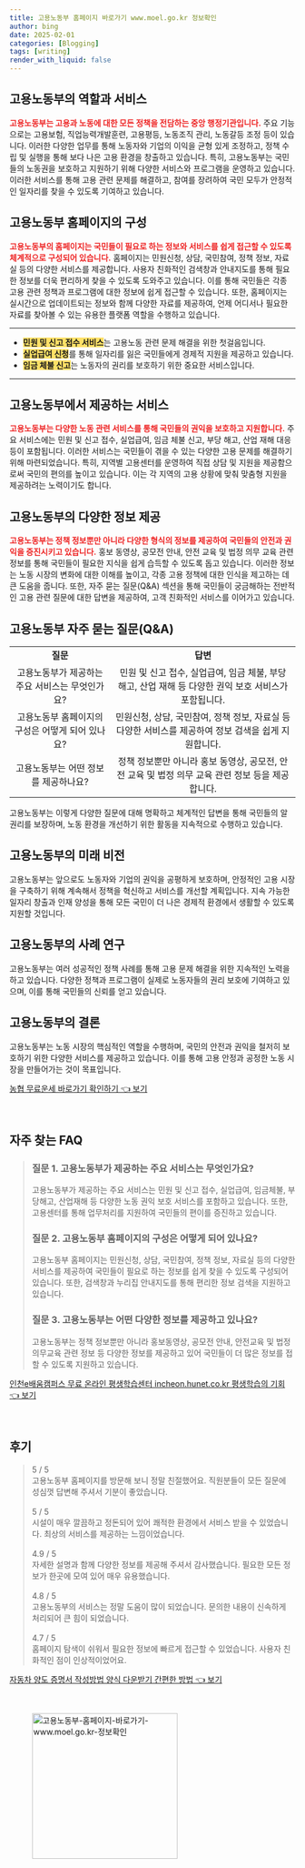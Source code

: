 ```yaml
---
title: 고용노동부 홈페이지 바로가기 www.moel.go.kr 정보확인
author: bing
date: 2025-02-01
categories: [Blogging]
tags: [writing]
render_with_liquid: false
---
```



<h2 id='고용노동부_역할과_서비스'>고용노동부의 역할과 서비스</h2>

<p><b><span style="color: #ee2323;">고용노동부는 고용과 노동에 대한 모든 정책을 전담하는 중앙 행정기관입니다.</span></b> 주요 기능으로는 고용보험, 직업능력개발훈련, 고용평등, 노동조직 관리, 노동갈등 조정 등이 있습니다. 이러한 다양한 업무를 통해 노동자와 기업의 이익을 균형 있게 조정하고, 정책 수립 및 실행을 통해 보다 나은 고용 환경을 창출하고 있습니다. 특히, 고용노동부는 국민들의 노동권을 보호하고 지원하기 위해 다양한 서비스와 프로그램을 운영하고 있습니다. 이러한 서비스를 통해 고용 관련 문제를 해결하고, 참여를 장려하여 국민 모두가 안정적인 일자리를 찾을 수 있도록 기여하고 있습니다.</p>

<h2 id='고용노동부_홈페이지구성'>고용노동부 홈페이지의 구성</h2>

<p><b><span style="color: #ee2323;">고용노동부의 홈페이지는 국민들이 필요로 하는 정보와 서비스를 쉽게 접근할 수 있도록 체계적으로 구성되어 있습니다.</span></b> 홈페이지는 민원신청, 상담, 국민참여, 정책 정보, 자료실 등의 다양한 서비스를 제공합니다. 사용자 친화적인 검색창과 안내지도를 통해 필요한 정보를 더욱 편리하게 찾을 수 있도록 도와주고 있습니다. 이를 통해 국민들은 각종 고용 관련 정책과 프로그램에 대한 정보에 쉽게 접근할 수 있습니다. 또한, 홈페이지는 실시간으로 업데이트되는 정보와 함께 다양한 자료를 제공하여, 언제 어디서나 필요한 자료를 찾아볼 수 있는 유용한 플랫폼 역할을 수행하고 있습니다.</p>

<hr />

<ul>
    <li><b><span style="background-color: #ffe066;">민원 및 신고 접수 서비스</span></b>는 고용노동 관련 문제 해결을 위한 첫걸음입니다.</li>
    <li><b><span style="background-color: #ffe066;">실업급여 신청</span></b>를 통해 일자리를 잃은 국민들에게 경제적 지원을 제공하고 있습니다.</li>
    <li><b><span style="background-color: #ffe066;">임금 체불 신고</span></b>는 노동자의 권리를 보호하기 위한 중요한 서비스입니다.</li>
</ul>

<hr />

<h2 id='고용노동부_제공서비스'>고용노동부에서 제공하는 서비스</h2>

<p><b><span style="color: #ee2323;">고용노동부는 다양한 노동 관련 서비스를 통해 국민들의 권익을 보호하고 지원합니다.</span></b> 주요 서비스에는 민원 및 신고 접수, 실업급여, 임금 체불 신고, 부당 해고, 산업 재해 대응 등이 포함됩니다. 이러한 서비스는 국민들이 겪을 수 있는 다양한 고용 문제를 해결하기 위해 마련되었습니다. 특히, 지역별 고용센터를 운영하여 직접 상담 및 지원을 제공함으로써 국민의 편의를 높이고 있습니다. 이는 각 지역의 고용 상황에 맞춰 맞춤형 지원을 제공하려는 노력이기도 합니다.</p>

<h2 id='고용노동부_정보제공'>고용노동부의 다양한 정보 제공</h2>

<p><b><span style="color: #ee2323;">고용노동부는 정책 정보뿐만 아니라 다양한 형식의 정보를 제공하여 국민들의 안전과 권익을 증진시키고 있습니다.</span></b> 홍보 동영상, 공모전 안내, 안전 교육 및 법정 의무 교육 관련 정보를 통해 국민들이 필요한 지식을 쉽게 습득할 수 있도록 돕고 있습니다. 이러한 정보는 노동 시장의 변화에 대한 이해를 높이고, 각종 고용 정책에 대한 인식을 제고하는 데 큰 도움을 줍니다. 또한, 자주 묻는 질문(Q&A) 섹션을 통해 국민들이 궁금해하는 전반적인 고용 관련 질문에 대한 답변을 제공하여, 고객 친화적인 서비스를 이어가고 있습니다.</p>

<h2 id='고용노동부_QnA'>고용노동부 자주 묻는 질문(Q&A)</h2>

<table>
    <tr>
        <td style="text-align: center; height: 17px;"><b>질문</b></td>
        <td style="text-align: center; height: 17px;"><b>답변</b></td>
    </tr>
    <tr>
        <td style="text-align: center; height: 17px;">고용노동부가 제공하는 주요 서비스는 무엇인가요?</td>
        <td style="text-align: center; height: 17px;">민원 및 신고 접수, 실업급여, 임금 체불, 부당 해고, 산업 재해 등 다양한 권익 보호 서비스가 포함됩니다.</td>
    </tr>
    <tr>
        <td style="text-align: center; height: 17px;">고용노동부 홈페이지의 구성은 어떻게 되어 있나요?</td>
        <td style="text-align: center; height: 17px;">민원신청, 상담, 국민참여, 정책 정보, 자료실 등 다양한 서비스를 제공하여 정보 검색을 쉽게 지원합니다.</td>
    </tr>
    <tr>
        <td style="text-align: center; height: 17px;">고용노동부는 어떤 정보를 제공하나요?</td>
        <td style="text-align: center; height: 17px;">정책 정보뿐만 아니라 홍보 동영상, 공모전, 안전 교육 및 법정 의무 교육 관련 정보 등을 제공합니다.</td>
    </tr>
</table>

<p>고용노동부는 이렇게 다양한 질문에 대해 명확하고 체계적인 답변을 통해 국민들의 알 권리를 보장하며, 노동 환경을 개선하기 위한 활동을 지속적으로 수행하고 있습니다.</p>

<h2 id='고용노동부_미래비전'>고용노동부의 미래 비전</h2>

<p>고용노동부는 앞으로도 노동자와 기업의 권익을 공평하게 보호하며, 안정적인 고용 시장을 구축하기 위해 계속해서 정책을 혁신하고 서비스를 개선할 계획입니다. 지속 가능한 일자리 창출과 인재 양성을 통해 모든 국민이 더 나은 경제적 환경에서 생활할 수 있도록 지원할 것입니다.</p>

<h2 id='고용노동부_사례연구'>고용노동부의 사례 연구</h2>

<p>고용노동부는 여러 성공적인 정책 사례를 통해 고용 문제 해결을 위한 지속적인 노력을 하고 있습니다. 다양한 정책과 프로그램이 실제로 노동자들의 권리 보호에 기여하고 있으며, 이를 통해 국민들의 신뢰를 얻고 있습니다.</p>

<h2 id='고용노동부_결론'>고용노동부의 결론</h2>

<p>고용노동부는 노동 시장의 핵심적인 역할을 수행하며, 국민의 안전과 권익을 철저히 보호하기 위한 다양한 서비스를 제공하고 있습니다. 이를 통해 고용 안정과 공정한 노동 시장을 만들어가는 것이 목표입니다.</p>


<p><a class="click-button" title="농협 무료운세 바로가기 확인하기" href="https://afficreate.github.io/posts/%EB%86%8D%ED%98%91-%EB%AC%B4%EB%A3%8C%EC%9A%B4%EC%84%B8-%EB%B0%94%EB%A1%9C%EA%B0%80%EA%B8%B0-%ED%99%95%EC%9D%B8%ED%95%98%EA%B8%B0/" rel="dofollow">농협 무료운세 바로가기 확인하기 👈 보기</a></p><br>
<h2 id='자주_찾는_FAQ'>자주 찾는 FAQ</h2>
<div itemscope="" itemtype="https://schema.org/FAQPage"> 
<blockquote> 
<div itemscope="" itemprop="mainEntity" itemtype="https://schema.org/Question"> 
<h3 itemprop="name">질문 1. 고용노동부가 제공하는 주요 서비스는 무엇인가요?</h3> 
<div itemscope="" itemprop="acceptedAnswer" itemtype="https://schema.org/Answer"> 
<span itemprop="text"> 
<p>고용노동부가 제공하는 주요 서비스는 민원 및 신고 접수, 실업급여, 임금체불, 부당해고, 산업재해 등 다양한 노동 권익 보호 서비스를 포함하고 있습니다. 또한, 고용센터를 통해 업무처리를 지원하여 국민들의 편이를 증진하고 있습니다.</p> 
</span> 
</div> 
</div> 

<div itemscope="" itemprop="mainEntity" itemtype="https://schema.org/Question"> 
<h3 itemprop="name">질문 2. 고용노동부 홈페이지의 구성은 어떻게 되어 있나요?</h3> 
<div itemscope="" itemprop="acceptedAnswer" itemtype="https://schema.org/Answer"> 
<span itemprop="text"> 
<p>고용노동부 홈페이지는 민원신청, 상담, 국민참여, 정책 정보, 자료실 등의 다양한 서비스를 제공하여 국민들이 필요로 하는 정보를 쉽게 찾을 수 있도록 구성되어 있습니다. 또한, 검색창과 누리집 안내지도를 통해 편리한 정보 검색을 지원하고 있습니다.</p> 
</span> 
</div> 
</div> 

<div itemscope="" itemprop="mainEntity" itemtype="https://schema.org/Question"> 
<h3 itemprop="name">질문 3. 고용노동부는 어떤 다양한 정보를 제공하고 있나요?</h3> 
<div itemscope="" itemprop="acceptedAnswer" itemtype="https://schema.org/Answer"> 
<span itemprop="text"> 
<p>고용노동부는 정책 정보뿐만 아니라 홍보동영상, 공모전 안내, 안전교육 및 법정의무교육 관련 정보 등 다양한 정보를 제공하고 있어 국민들이 더 많은 정보를 접할 수 있도록 지원하고 있습니다.</p> 
</span> 
</div> 
</div> 
</blockquote> 
</div>
<p><a class="click-button" title="인천e배움캠퍼스 무료 온라인 평생학습센터 incheon.hunet.co.kr 평생학습의 기회" href="https://afficreate.github.io/posts/%EC%9D%B8%EC%B2%9Ce%EB%B0%B0%EC%9B%80%EC%BA%A0%ED%8D%BC%EC%8A%A4-%EB%AC%B4%EB%A3%8C-%EC%98%A8%EB%9D%BC%EC%9D%B8-%ED%8F%89%EC%83%9D%ED%95%99%EC%8A%B5%EC%84%BC%ED%84%B0-incheon.hunet.co.kr-%ED%8F%89%EC%83%9D%ED%95%99%EC%8A%B5%EC%9D%98-%EA%B8%B0%ED%9A%8C/" rel="dofollow">인천e배움캠퍼스 무료 온라인 평생학습센터 incheon.hunet.co.kr 평생학습의 기회 👈 보기</a></p><br>
<h2 id='후기'>후기</h2>
<div itemscope itemtype="https://schema.org/Product">
  <blockquote>
  <div itemprop="review" itemscope itemtype="https://schema.org/Review">
      <div itemprop="reviewRating" itemscope itemtype="https://schema.org/Rating"> <span itemprop="ratingValue">5</span> / <span itemprop="bestRating">5</span> </div>
      <span itemprop="reviewBody">고용노동부 홈페이지를 방문해 보니 정말 친절했어요. 직원분들이 모든 질문에 성심껏 답변해 주셔서 기분이 좋았습니다.</span>
  </div>
  <br>
  <div itemprop="review" itemscope itemtype="https://schema.org/Review">
      <div itemprop="reviewRating" itemscope itemtype="https://schema.org/Rating"> <span itemprop="ratingValue">5</span> / <span itemprop="bestRating">5</span> </div>
      <span itemprop="reviewBody">시설이 매우 깔끔하고 정돈되어 있어 쾌적한 환경에서 서비스 받을 수 있었습니다. 최상의 서비스를 제공하는 느낌이었습니다.</span>
  </div>
  <br>
  <div itemprop="review" itemscope itemtype="https://schema.org/Review">
      <div itemprop="reviewRating" itemscope itemtype="https://schema.org/Rating"> <span itemprop="ratingValue">4.9</span> / <span itemprop="bestRating">5</span> </div>
      <span itemprop="reviewBody">자세한 설명과 함께 다양한 정보를 제공해 주셔서 감사했습니다. 필요한 모든 정보가 한곳에 모여 있어 매우 유용했습니다.</span>
  </div>
  <br>
  <div itemprop="review" itemscope itemtype="https://schema.org/Review">
      <div itemprop="reviewRating" itemscope itemtype="https://schema.org/Rating"> <span itemprop="ratingValue">4.8</span> / <span itemprop="bestRating">5</span> </div>
      <span itemprop="reviewBody">고용노동부의 서비스는 정말 도움이 많이 되었습니다. 문의한 내용이 신속하게 처리되어 큰 힘이 되었습니다.</span>
  </div>
  <br>
  <div itemprop="review" itemscope itemtype="https://schema.org/Review">
      <div itemprop="reviewRating" itemscope itemtype="https://schema.org/Rating"> <span itemprop="ratingValue">4.7</span> / <span itemprop="bestRating">5</span> </div>
      <span itemprop="reviewBody">홈페이지 탐색이 쉬워서 필요한 정보에 빠르게 접근할 수 있었습니다. 사용자 친화적인 점이 인상적이었어요.</span>
  </div>
  </blockquote>
</div>
<p><a class="click-button" title="자동차 양도 증명서 작성방법 양식 다운받기 간편한 방법" href="https://afficreate.github.io/posts/%EC%9E%90%EB%8F%99%EC%B0%A8-%EC%96%91%EB%8F%84-%EC%A6%9D%EB%AA%85%EC%84%9C-%EC%9E%91%EC%84%B1%EB%B0%A9%EB%B2%95-%EC%96%91%EC%8B%9D-%EB%8B%A4%EC%9A%B4%EB%B0%9B%EA%B8%B0-%EA%B0%84%ED%8E%B8%ED%95%9C-%EB%B0%A9%EB%B2%95/" rel="dofollow">자동차 양도 증명서 작성방법 양식 다운받기 간편한 방법 👈 보기</a></p><br>
<figure class="image"><img src="https://afficreate.github.io/assets/img/thumbnail/고용노동부-홈페이지-바로가기-www.moel.go.kr-정보확인.webp" alt="고용노동부-홈페이지-바로가기-www.moel.go.kr-정보확인" width="256" height="256"></figure>